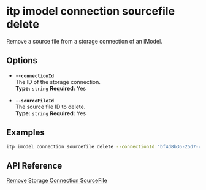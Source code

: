 # itp imodel connection sourcefile delete

Remove a source file from a storage connection of an iModel.

## Options

- **`--connectionId`**  
  The ID of the storage connection.  
  **Type:** `string` **Required:** Yes

- **`--sourceFileId`**  
  The source file ID to delete.  
  **Type:** `string` **Required:** Yes

## Examples

```bash
itp imodel connection sourcefile delete --connectionId "bf4d8b36-25d7-4b72-b38b-12c1f0325f42" --sourceFileId "297c8ab9-53a3-4fe5-adf8-79b4c1a95cbb"
```

## API Reference

[Remove Storage Connection SourceFile](https://developer.bentley.com/apis/synchronization/operations/remove-storage-connection-sourcefile/)
